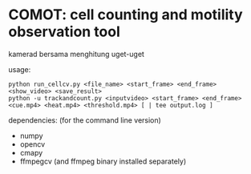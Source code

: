 # COMOT: cell counting and motility observation tool

kamerad bersama menghitung  uget-uget


usage: 
```
python run_cellcv.py <file_name> <start_frame> <end_frame> <show_video> <save_result>
python -u trackandcount.py <inputvideo> <start_frame> <end_frame> <cue.mp4> <heat.mp4> <threshold.mp4> [ | tee output.log ] 
```
dependencies: (for the command line version)
- numpy
- opencv
- cmapy
- ffmpegcv (and ffmpeg binary installed separately)

